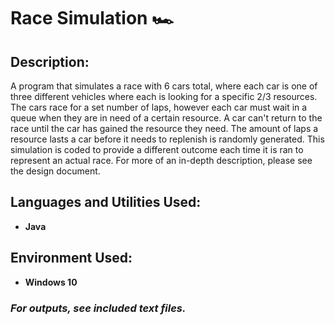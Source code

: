 <h1> Race Simulation 🏎️</h1>

<h2>Description:</h2>
A program that simulates a race with 6 cars total, where each car is one of three different vehicles where each is looking for a specific 2/3 resources. The cars race for a set number of laps, however each car must wait in a queue when they are in need of a certain resource. A car can't return to the race until the car has gained the resource they need. The amount of laps a resource lasts a car before it needs to replenish is randomly generated. This simulation is coded to provide a different outcome each time it is ran to represent an actual race. For more of an in-depth description, please see the design document.
<br />

<h2>Languages and Utilities Used:</h2>

- <b>Java</b> 

<h2>Environment Used:</h2>

- <b>Windows 10</b>

<h3> <i> For outputs, see included text files.<i> </h3>
